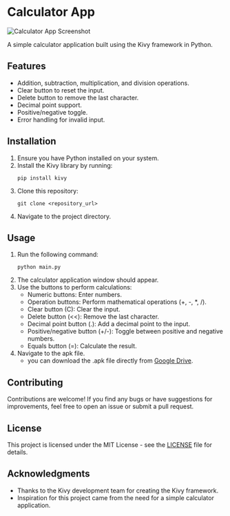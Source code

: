 # Calculator App

![Calculator App Screenshot](https://github.com/VINOD-V-A/about_me/assets/154583151/64cda6b4-cd6a-454f-9261-ff2729dccd46)

A simple calculator application built using the Kivy framework in Python.

## Features
- Addition, subtraction, multiplication, and division operations.
- Clear button to reset the input.
- Delete button to remove the last character.
- Decimal point support.
- Positive/negative toggle.
- Error handling for invalid input.

## Installation
1. Ensure you have Python installed on your system.
2. Install the Kivy library by running:
   ```
   pip install kivy
   ```
3. Clone this repository:
   ```
   git clone <repository_url>
   ```
4. Navigate to the project directory.

## Usage
1. Run the following command:
   ```
   python main.py
   ```
2. The calculator application window should appear.
3. Use the buttons to perform calculations:
   - Numeric buttons: Enter numbers.
   - Operation buttons: Perform mathematical operations (+, -, *, /).
   - Clear button (C): Clear the input.
   - Delete button (<<): Remove the last character.
   - Decimal point button (.): Add a decimal point to the input.
   - Positive/negative button (+/-): Toggle between positive and negative numbers.
   - Equals button (=): Calculate the result.
 4. Navigate to the apk file.
    - you can download the .apk file directly from [Google Drive](YOUR_GOOGLE_DRIVE_LINK_HERE). 


   
## Contributing
Contributions are welcome! If you find any bugs or have suggestions for improvements, feel free to open an issue or submit a pull request.

## License
This project is licensed under the MIT License - see the [LICENSE](LICENSE) file for details.

## Acknowledgments
- Thanks to the Kivy development team for creating the Kivy framework.
- Inspiration for this project came from the need for a simple calculator application.
